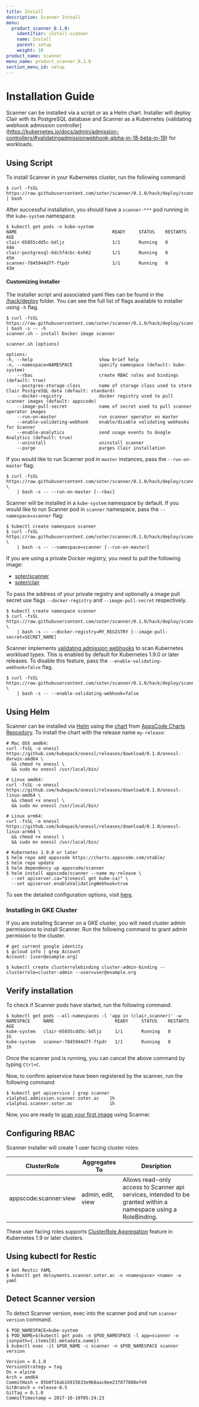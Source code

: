 ```yaml
---
title: Install
description: Scanner Install
menu:
  product_scanner_0.1.0:
    identifier: install-scanner
    name: Install
    parent: setup
    weight: 10
product_name: scanner
menu_name: product_scanner_0.1.0
section_menu_id: setup
---
```


# Installation Guide

Scanner can be installed via a script or as a Helm chart. Installer will deploy Clair with its PostgreSQL database and Scanner as a Kubernetes {validating webhook admission controller](https://kubernetes.io/docs/admin/admission-controllers/#validatingadmissionwebhook-alpha-in-18-beta-in-19) for workloads.

## Using Script

To install Scanner in your Kubernetes cluster, run the following command:

```console
$ curl -fsSL https://raw.githubusercontent.com/soter/scanner/0.1.0/hack/deploy/scanner.sh | bash
```

After successful installation, you should have a `scanner-***` pod running in the `kube-system` namespace.

```console
$ kubectl get pods -n kube-system
NAME                                    READY     STATUS    RESTARTS   AGE
clair-65855cdd5c-bdljz                  1/1       Running   0          44m
clair-postgresql-6dc5fdcbc-6sh62        1/1       Running   0          45m
scanner-7845944d7f-ftpdr                1/1       Running   0          43m
```

#### Customizing Installer

The installer script and associated yaml files can be found in the [/hack/deploy](https://github.com/soter/scanner/tree/0.1.0/hack/deploy) folder. You can see the full list of flags available to installer using `-h` flag.

```console
$ curl -fsSL https://raw.githubusercontent.com/soter/scanner/0.1.0/hack/deploy/scanner.sh | bash -s -- -h
scanner.sh - install Docker image scanner

scanner.sh [options]

options:
-h, --help                         show brief help
-n, --namespace=NAMESPACE          specify namespace (default: kube-system)
    --rbac                         create RBAC roles and bindings (default: true)
    --postgres-storage-class       name of storage class used to store Clair PostgreSQL data (default: standard)
    --docker-registry              docker registry used to pull scanner images (default: appscode)
    --image-pull-secret            name of secret used to pull scanner operator images
    --run-on-master                run scanner operator on master
    --enable-validating-webhook    enable/disable validating webhooks for Scanner
    --enable-analytics             send usage events to Google Analytics (default: true)
    --uninstall                    uninstall scanner
    --purge                        purges Clair installation
```

If you would like to run Scanner pod in `master` instances, pass the `--run-on-master` flag:

```console
$ curl -fsSL https://raw.githubusercontent.com/soter/scanner/0.1.0/hack/deploy/scanner.sh \
    | bash -s -- --run-on-master [--rbac]
```

Scanner will be installed in a `kube-system` namespace by default. If you would like to run Scanner pod in `scanner` namespace, pass the `--namespace=scanner` flag:

```console
$ kubectl create namespace scanner
$ curl -fsSL https://raw.githubusercontent.com/soter/scanner/0.1.0/hack/deploy/scanner.sh \
    | bash -s -- --namespace=scanner [--run-on-master]
```

If you are using a private Docker registry, you need to pull the following image:

 - [soter/scanner](https://hub.docker.com/r/soter/scanner)
 - [soter/clair](https://hub.docker.com/r/soter/clair)

To pass the address of your private registry and optionally a image pull secret use flags `--docker-registry` and `--image-pull-secret` respectively.

```console
$ kubectl create namespace scanner
$ curl -fsSL https://raw.githubusercontent.com/soter/scanner/0.1.0/hack/deploy/scanner.sh \
    | bash -s -- --docker-registry=MY_REGISTRY [--image-pull-secret=SECRET_NAME]
```

Scanner implements [validating admission webhooks](https://kubernetes.io/docs/admin/admission-controllers/#validatingadmissionwebhook-alpha-in-18-beta-in-19) to scan Kubernetes workload types. This is enabled by default for Kubernetes 1.9.0 or later releases. To disable this feature, pass the `--enable-validating-webhook=false` flag.

```console
$ curl -fsSL https://raw.githubusercontent.com/soter/scanner/0.1.0/hack/deploy/scanner.sh \
    | bash -s -- --enable-validating-webhook=false
```

## Using Helm
Scanner can be installed via [Helm](https://helm.sh/) using the [chart](https://github.com/soter/scanner/tree/0.1.0/chart/scanner) from [AppsCode Charts Repository](https://github.com/appscode/charts). To install the chart with the release name `my-release`:

```console
# Mac OSX amd64:
curl -fsSL -o onessl https://github.com/kubepack/onessl/releases/download/0.1.0/onessl-darwin-amd64 \
  && chmod +x onessl \
  && sudo mv onessl /usr/local/bin/

# Linux amd64:
curl -fsSL -o onessl https://github.com/kubepack/onessl/releases/download/0.1.0/onessl-linux-amd64 \
  && chmod +x onessl \
  && sudo mv onessl /usr/local/bin/

# Linux arm64:
curl -fsSL -o onessl https://github.com/kubepack/onessl/releases/download/0.1.0/onessl-linux-arm64 \
  && chmod +x onessl \
  && sudo mv onessl /usr/local/bin/

# Kubernetes 1.9.0 or later
$ helm repo add appscode https://charts.appscode.com/stable/
$ helm repo update
$ helm dependency up appscode/scanner
$ helm install appscode/scanner --name my-release \
  --set apiserver.ca="$(onessl get kube-ca)" \
  --set apiserver.enableValidatingWebhook=true
```

To see the detailed configuration options, visit [here](https://github.com/soter/scanner/tree/master/chart/scanner).

### Installing in GKE Cluster

If you are installing Scanner on a GKE cluster, you will need cluster admin permissions to install Scanner. Run the following command to grant admin permision to the cluster.

```console
# get current google identity
$ gcloud info | grep Account
Account: [user@example.org]

$ kubectl create clusterrolebinding cluster-admin-binding --clusterrole=cluster-admin --user=user@example.org
```


## Verify installation
To check if Scanner pods have started, run the following command:
```console
$ kubectl get pods --all-namespaces -l 'app in (clair,scanner)' -w
NAMESPACE     NAME                       READY     STATUS    RESTARTS   AGE
kube-system   clair-65855cdd5c-bdljz     1/1       Running   0          1h
kube-system   scanner-7845944d7f-ftpdr   1/1       Running   0          1h
```

Once the scanner pod is running, you can cancel the above command by typing `Ctrl+C`.

Now, to confirm apiservice have been registered by the scanner, run the following command:
```console
$ kubectl get apiservice | grep scanner
v1alpha1.admission.scanner.soter.ac    1h
v1alpha1.scanner.soter.ac              1h
```

Now, you are ready to [scan your first image](/docs/guides/README.md) using Scanner.


## Configuring RBAC
Scanner installer will create 1 user facing cluster roles:

| ClusterRole           | Aggregates To     | Desription                            |
|-----------------------|-------------------|---------------------------------------|
| appscode:scanner:view | admin, edit, view | Allows read-only access to Scanner api services, intended to be granted within a namespace using a RoleBinding. |

These user facing roles supports [ClusterRole Aggregation](https://kubernetes.io/docs/admin/authorization/rbac/#aggregated-clusterroles) feature in Kubernetes 1.9 or later clusters.


## Using kubectl for Restic
```console
# Get Restic YAML
$ kubectl get deloyments.scanner.soter.ac -n <namespace> <name> -o yaml
```


## Detect Scanner version
To detect Scanner version, exec into the scanner pod and run `scanner version` command.

```console
$ POD_NAMESPACE=kube-system
$ POD_NAME=$(kubectl get pods -n $POD_NAMESPACE -l app=scanner -o jsonpath={.items[0].metadata.name})
$ kubectl exec -it $POD_NAME -c scanner -n $POD_NAMESPACE scanner version

Version = 0.1.0
VersionStrategy = tag
Os = alpine
Arch = amd64
CommitHash = 85b0f16ab1b915633e968aac0ee23f877808ef49
GitBranch = release-0.5
GitTag = 0.1.0
CommitTimestamp = 2017-10-10T05:24:23
```
